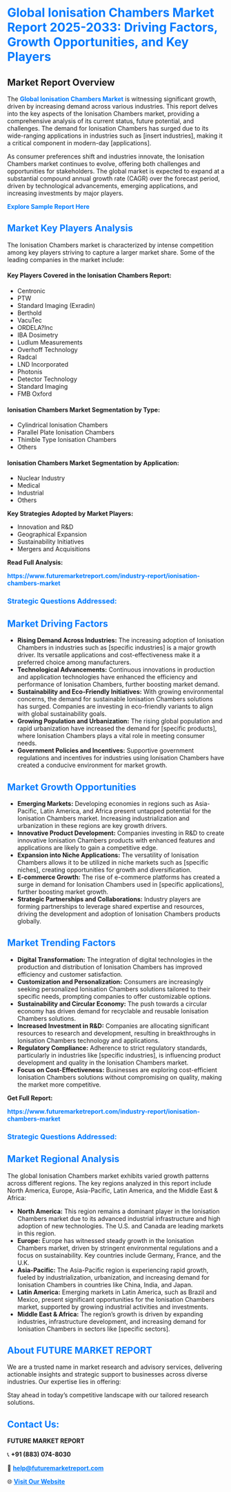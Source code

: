 <h1 style="color: #007BFF;">Global Ionisation Chambers Market Report 2025-2033: Driving Factors, Growth Opportunities, and Key Players</h1>

<section id="overview">
<h2>Market Report Overview</h2>
<p>The <a href="https://www.futuremarketreport.com/industry-report/ionisation-chambers-market" style="color: #007BFF; text-decoration: none;"><strong>Global Ionisation Chambers Market</strong></a> is witnessing significant growth, driven by increasing demand across various industries. This report delves into the key aspects of the Ionisation Chambers market, providing a comprehensive analysis of its current status, future potential, and challenges. The demand for Ionisation Chambers has surged due to its wide-ranging applications in industries such as [insert industries], making it a critical component in modern-day [applications].</p>
<p>As consumer preferences shift and industries innovate, the Ionisation Chambers market continues to evolve, offering both challenges and opportunities for stakeholders. The global market is expected to expand at a substantial compound annual growth rate (CAGR) over the forecast period, driven by technological advancements, emerging applications, and increasing investments by major players.</p>
</section>

<section id="overview">
<p><a href="https://www.futuremarketreport.com/request-sample/reportId=29125" style="color: #007BFF; text-decoration: none;"><strong>Explore Sample Report Here</strong></a></p>
</section>

<section id="key-players">
<h2 style="color: #007BFF;">Market Key Players Analysis</h2>
<p>The Ionisation Chambers market is characterized by intense competition among key players striving to capture a larger market share. Some of the leading companies in the market include:</p>
<h4>Key Players Covered in the Ionisation Chambers Report:</h4>
<ul><li>Centronic</li><li>PTW</li><li>Standard Imaging (Exradin)</li><li>Berthold</li><li>VacuTec</li><li>ORDELA?Inc</li><li>IBA Dosimetry</li><li>Ludlum Measurements</li><li>Overhoff Technology</li><li>Radcal</li><li>LND Incorporated</li><li>Photonis</li><li>Detector Technology</li><li>Standard Imaging</li><li>FMB Oxford</li></ul>
<h4>Ionisation Chambers Market Segmentation by Type:</h4>
<ul><li>Cylindrical Ionisation Chambers</li><li>Parallel Plate Ionisation Chambers</li><li>Thimble Type Ionisation Chambers</li><li>Others</li></ul>

<h4>Ionisation Chambers Market Segmentation by Application:</h4>
<ul><li>Nuclear Industry</li><li>Medical</li><li>Industrial</li><li>Others</li></ul>
<p><strong>Key Strategies Adopted by Market Players:</strong></p>
<ul>
<li>Innovation and R&D</li>
<li>Geographical Expansion</li>
<li>Sustainability Initiatives</li>
<li>Mergers and Acquisitions</li>
</ul>
</section>

<section>
<p><strong>Read Full Analysis: </strong></p><a href="https://www.futuremarketreport.com/industry-report/ionisation-chambers-market" style="color: #007BFF; text-decoration: none;"><strong>https://www.futuremarketreport.com/industry-report/ionisation-chambers-market</strong></a>
<h3 style="color: #007BFF;">Strategic Questions Addressed:</h3>
</section>

<section id="driving-factors">
<h2 style="color: #007BFF;">Market Driving Factors</h2>
<ul>
<li><strong>Rising Demand Across Industries:</strong> The increasing adoption of Ionisation Chambers in industries such as [specific industries] is a major growth driver. Its versatile applications and cost-effectiveness make it a preferred choice among manufacturers.</li>
<li><strong>Technological Advancements:</strong> Continuous innovations in production and application technologies have enhanced the efficiency and performance of Ionisation Chambers, further boosting market demand.</li>
<li><strong>Sustainability and Eco-Friendly Initiatives:</strong> With growing environmental concerns, the demand for sustainable Ionisation Chambers solutions has surged. Companies are investing in eco-friendly variants to align with global sustainability goals.</li>
<li><strong>Growing Population and Urbanization:</strong> The rising global population and rapid urbanization have increased the demand for [specific products], where Ionisation Chambers plays a vital role in meeting consumer needs.</li>
<li><strong>Government Policies and Incentives:</strong> Supportive government regulations and incentives for industries using Ionisation Chambers have created a conducive environment for market growth.</li>
</ul>
</section>

<section id="growth-opportunities">
<h2 style="color: #007BFF;">Market Growth Opportunities</h2>
<ul>
<li><strong>Emerging Markets:</strong> Developing economies in regions such as Asia-Pacific, Latin America, and Africa present untapped potential for the Ionisation Chambers market. Increasing industrialization and urbanization in these regions are key growth drivers.</li>
<li><strong>Innovative Product Development:</strong> Companies investing in R&D to create innovative Ionisation Chambers products with enhanced features and applications are likely to gain a competitive edge.</li>
<li><strong>Expansion into Niche Applications:</strong> The versatility of Ionisation Chambers allows it to be utilized in niche markets such as [specific niches], creating opportunities for growth and diversification.</li>
<li><strong>E-commerce Growth:</strong> The rise of e-commerce platforms has created a surge in demand for Ionisation Chambers used in [specific applications], further boosting market growth.</li>
<li><strong>Strategic Partnerships and Collaborations:</strong> Industry players are forming partnerships to leverage shared expertise and resources, driving the development and adoption of Ionisation Chambers products globally.</li>
</ul>
</section>

<section id="trending-factors">
<h2 style="color: #007BFF;">Market Trending Factors</h2>
<ul>
<li><strong>Digital Transformation:</strong> The integration of digital technologies in the production and distribution of Ionisation Chambers has improved efficiency and customer satisfaction.</li>
<li><strong>Customization and Personalization:</strong> Consumers are increasingly seeking personalized Ionisation Chambers solutions tailored to their specific needs, prompting companies to offer customizable options.</li>
<li><strong>Sustainability and Circular Economy:</strong> The push towards a circular economy has driven demand for recyclable and reusable Ionisation Chambers solutions.</li>
<li><strong>Increased Investment in R&D:</strong> Companies are allocating significant resources to research and development, resulting in breakthroughs in Ionisation Chambers technology and applications.</li>
<li><strong>Regulatory Compliance:</strong> Adherence to strict regulatory standards, particularly in industries like [specific industries], is influencing product development and quality in the Ionisation Chambers market.</li>
<li><strong>Focus on Cost-Effectiveness:</strong> Businesses are exploring cost-efficient Ionisation Chambers solutions without compromising on quality, making the market more competitive.</li>
</ul>
</section>

<section>
<p><strong>Get Full Report: </strong></p><a href="https://www.futuremarketreport.com/industry-report/ionisation-chambers-market" style="color: #007BFF; text-decoration: none;"><strong>https://www.futuremarketreport.com/industry-report/ionisation-chambers-market</strong></a>
<h3 style="color: #007BFF;">Strategic Questions Addressed:</h3>
</section>


<section id="regional-analysis">
<h2 style="color: #007BFF;">Market Regional Analysis</h2>
<p>The global Ionisation Chambers market exhibits varied growth patterns across different regions. The key regions analyzed in this report include North America, Europe, Asia-Pacific, Latin America, and the Middle East & Africa:</p>
<ul>
<li><strong>North America:</strong> This region remains a dominant player in the Ionisation Chambers market due to its advanced industrial infrastructure and high adoption of new technologies. The U.S. and Canada are leading markets in this region.</li>
<li><strong>Europe:</strong> Europe has witnessed steady growth in the Ionisation Chambers market, driven by stringent environmental regulations and a focus on sustainability. Key countries include Germany, France, and the U.K.</li>
<li><strong>Asia-Pacific:</strong> The Asia-Pacific region is experiencing rapid growth, fueled by industrialization, urbanization, and increasing demand for Ionisation Chambers in countries like China, India, and Japan.</li>
<li><strong>Latin America:</strong> Emerging markets in Latin America, such as Brazil and Mexico, present significant opportunities for the Ionisation Chambers market, supported by growing industrial activities and investments.</li>
<li><strong>Middle East & Africa:</strong> The region’s growth is driven by expanding industries, infrastructure development, and increasing demand for Ionisation Chambers in sectors like [specific sectors].</li>
</ul>
</section>

<footer>
<h2 style="color: #007BFF;">About FUTURE MARKET REPORT</h2>
<p>We are a trusted name in market research and advisory services, delivering actionable insights and strategic support to businesses across diverse industries. Our expertise lies in offering:</p>

<p>Stay ahead in today’s competitive landscape with our tailored research solutions.</p>

<h2 style="color: #007BFF;">Contact Us:</h2>
<p><strong>FUTURE MARKET REPORT</strong></p>
<p>📞 <strong>+91 (883) 074-8030</strong></p>
<p>📧 <strong><a href="mailto:help@futuremarketreport.com" style="color: #007BFF;">help@futuremarketreport.com</a></strong></p>
<p>🌐 <strong><a href="https://www.futuremarketreport.com/" style="color: #007BFF;">Visit Our Website</a></strong></p>
</footer>